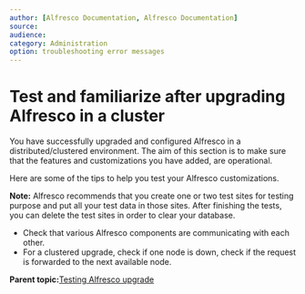 ```yaml
---
author: [Alfresco Documentation, Alfresco Documentation]
source: 
audience: 
category: Administration
option: troubleshooting error messages
---
```


# Test and familiarize after upgrading Alfresco in a cluster

You have successfully upgraded and configured Alfresco in a distributed/clustered environment. The aim of this section is to make sure that the features and customizations you have added, are operational.

Here are some of the tips to help you test your Alfresco customizations.

**Note:** Alfresco recommends that you create one or two test sites for testing purpose and put all your test data in those sites. After finishing the tests, you can delete the test sites in order to clear your database.

-   Check that various Alfresco components are communicating with each other.
-   For a clustered upgrade, check if one node is down, check if the request is forwarded to the next available node.

**Parent topic:**[Testing Alfresco upgrade](../concepts/testing-alfresco-upgrade.md)

